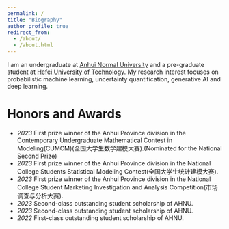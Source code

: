 ```yaml
---
permalink: /
title: "Biography"
author_profile: true
redirect_from: 
  - /about/
  - /about.html
---
```


I am an undergraduate at [Anhui Normal University](https://www.ahnu.edu.cn/) and a pre-graduate student at [Hefei University of Technology](https://www.hfut.edu.cn/). My research interest focuses on probabilistic machine learning, uncertainty quantification, generative AI and deep learning.

<!-- There are some of [mathematical notes](https://github.com/Lollins7/VSCode/tree/main/LaTeX/Notes) I took during my undergraduates studies to practice to use LaTeX. Meanwhile, I was writing a [note](https://zhuanlan.zhihu.com/p/699377272) recently about probabilistic machine learning. -->

Honors and Awards
======
- *2023* First prize winner of the Anhui Province division in the Contemporary Undergraduate Mathematical Contest in Modeling(CUMCM)(全国大学生数学建模大赛).(Nominated for the National Second Prize)
- *2023* First prize winner of the Anhui Province division in the National College Students Statistical Modeling Contest(全国大学生统计建模大赛).
- *2023* First prize winner of the Anhui Province division in the National College Student Marketing Investigation and Analysis Competition(市场调查与分析大赛).
- *2023* Second-class outstanding student scholarship of AHNU.
- *2023* Second-class outstanding student scholarship of AHNU.
- *2022* First-class outstanding student scholarship of AHNU.
